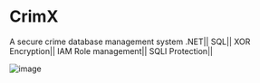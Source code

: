 # CrimX
A secure crime database management system
.NET||
SQL||
XOR Encryption||
IAM Role management||
SQLI Protection||





![image](https://github.com/hassaanjamil2002/CrimX/assets/119432622/753df15b-f521-4f25-a47c-0feb8aa08d79)



